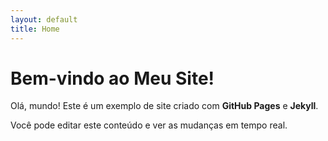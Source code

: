 ```yaml
---
layout: default
title: Home
---
```


# Bem-vindo ao Meu Site!

Olá, mundo! Este é um exemplo de site criado com **GitHub Pages** e **Jekyll**.

Você pode editar este conteúdo e ver as mudanças em tempo real.
